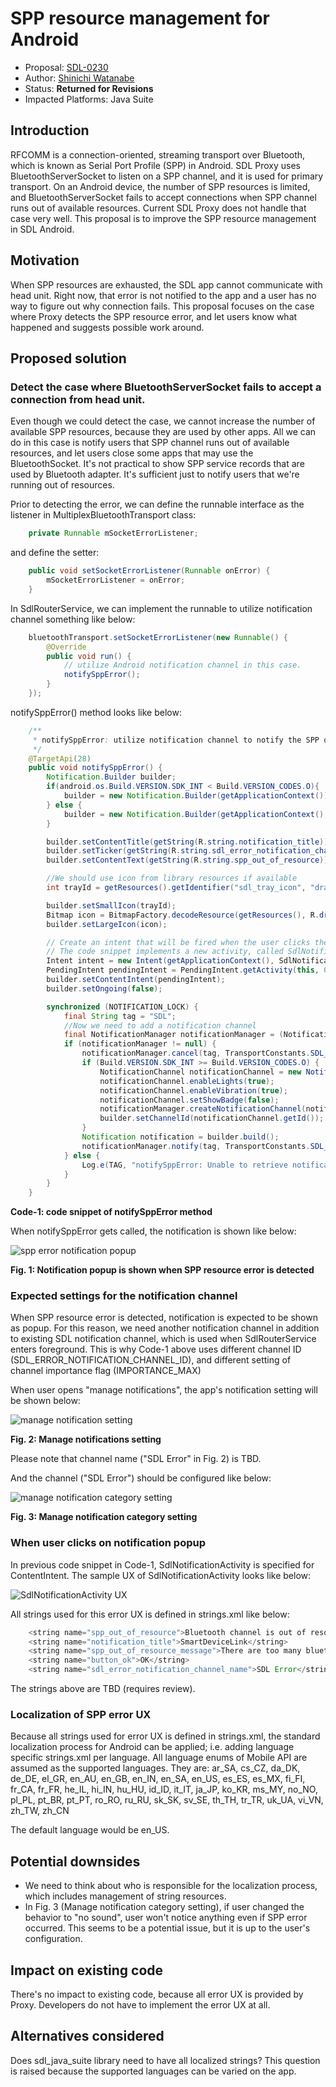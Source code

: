 # SPP resource management for Android

* Proposal: [SDL-0230](0230-spp-resource-management-for-android.md)
* Author: [Shinichi Watanabe](https://github.com/shiniwat)
* Status: **Returned for Revisions**
* Impacted Platforms: Java Suite

## Introduction

RFCOMM is a connection-oriented, streaming transport over Bluetooth, which is known as Serial Port Profile (SPP) in Android. 
SDL Proxy uses BluetoothServerSocket to listen on a SPP channel, and it is used for primary transport.
On an Android device, the number of SPP resources is limited, and BluetoothServerSocket fails to accept connections when SPP channel runs out of available resources.
Current SDL Proxy does not handle that case very well. This proposal is to improve the SPP resource management in SDL Android.

## Motivation

When SPP resources are exhausted, the SDL app cannot communicate with head unit. Right now, that error is not notified to the app and a user has no way to figure out why connection fails.
This proposal focuses on the case where Proxy detects the SPP resource error, and let users know what happened and suggests possible work around.


## Proposed solution

### Detect the case where BluetoothServerSocket fails to accept a connection from head unit. 
Even though we could detect the case, we cannot increase the number of available SPP resources, because they are used by other apps.
All we can do in this case is notify users that SPP channel runs out of available resources, and let users close some apps that may use the BluetoothSocket. It's not practical to show SPP service records that are used by Bluetooth adapter. It's sufficient just to notify users that we're running out of resources.

Prior to detecting the error, we can define the runnable interface as the listener in MultiplexBluetoothTransport class:
```java
    private Runnable mSocketErrorListener;
```
and define the setter:
```java
    public void setSocketErrorListener(Runnable onError) {
        mSocketErrorListener = onError;
    }
```

In SdlRouterService, we can implement the runnable to utilize notification channel something like below:
```java
    bluetoothTransport.setSocketErrorListener(new Runnable() {
        @Override
        public void run() {
            // utilize Android notification channel in this case.
            notifySppError();
        }
    });
```

notifySppError() method looks like below:
```java
	/**
	 * notifySppError: utilize notification channel to notify the SPP out-of-resource error.
	 */
	@TargetApi(28)
	public void notifySppError() {
		Notification.Builder builder;
		if(android.os.Build.VERSION.SDK_INT < Build.VERSION_CODES.O){
			builder = new Notification.Builder(getApplicationContext());
		} else {
			builder = new Notification.Builder(getApplicationContext(), TransportConstants.SDL_ERROR_NOTIFICATION_CHANNEL_ID);
		}

		builder.setContentTitle(getString(R.string.notification_title));
		builder.setTicker(getString(R.string.sdl_error_notification_channel_name));
		builder.setContentText(getString(R.string.spp_out_of_resource));

		//We should use icon from library resources if available
		int trayId = getResources().getIdentifier("sdl_tray_icon", "drawable", getPackageName());

		builder.setSmallIcon(trayId);
		Bitmap icon = BitmapFactory.decodeResource(getResources(), R.drawable.ic_sdl);
		builder.setLargeIcon(icon);

		// Create an intent that will be fired when the user clicks the notification.
		// The code snippet implements a new activity, called SdlNotificationActivity.
		Intent intent = new Intent(getApplicationContext(), SdlNotificationActivity.class);
		PendingIntent pendingIntent = PendingIntent.getActivity(this, 0, intent, 0);
		builder.setContentIntent(pendingIntent);
		builder.setOngoing(false);

		synchronized (NOTIFICATION_LOCK) {
			final String tag = "SDL";
			//Now we need to add a notification channel
			final NotificationManager notificationManager = (NotificationManager) getSystemService(Context.NOTIFICATION_SERVICE);
			if (notificationManager != null) {
				notificationManager.cancel(tag, TransportConstants.SDL_ERROR_NOTIFICATION_CHANNEL_ID_INT);
				if (Build.VERSION.SDK_INT >= Build.VERSION_CODES.O) {
					NotificationChannel notificationChannel = new NotificationChannel(TransportConstants.SDL_ERROR_NOTIFICATION_CHANNEL_ID, getString(R.string.sdl_error_notification_channel_name), NotificationManager.IMPORTANCE_HIGH);
					notificationChannel.enableLights(true);
					notificationChannel.enableVibration(true);
					notificationChannel.setShowBadge(false);
					notificationManager.createNotificationChannel(notificationChannel);
					builder.setChannelId(notificationChannel.getId());
				}
				Notification notification = builder.build();
				notificationManager.notify(tag, TransportConstants.SDL_ERROR_NOTIFICATION_CHANNEL_ID_INT, notification);
			} else {
				Log.e(TAG, "notifySppError: Unable to retrieve notification Manager service");
			}
		}
	}
```

**Code-1: code snippet of notifySppError method**

When notifySppError gets called, the notification is shown like below:

![spp error notification popup](../assets/proposals/0230-spp-resource-management-for-android/spp_notification_popup.png)

**Fig. 1: Notification popup is shown when SPP resource error is detected**

### Expected settings for the notification channel

When SPP resource error is detected, notification is expected to be shown as popup. For this reason, we need another notification channel in addition to existing SDL notification channel, which is used when SdlRouterService enters foreground.
This is why Code-1 above uses different channel ID (SDL_ERROR_NOTIFICATION_CHANNEL_ID), and different setting of channel importance flag (IMPORTANCE_MAX)

When user opens "manage notifications", the app's notification setting will be shown below:

![manage notification setting](../assets/proposals/0230-spp-resource-management-for-android/manage_notification_1.png)

**Fig. 2: Manage notifications setting**

Please note that channel name ("SDL Error" in Fig. 2) is TBD.

And the channel ("SDL Error") should be configured like below:

![manage notification category setting](../assets/proposals/0230-spp-resource-management-for-android/manage_notification_2.png)


**Fig. 3: Manage notification category setting**

### When user clicks on notification popup

In previous code snippet in Code-1, SdlNotificationActivity is specified for ContentIntent. The sample UX of SdlNotificationActivity looks like below:

![SdlNotificationActivity UX](../assets/proposals/0230-spp-resource-management-for-android/spp_error_activity.png)

All strings used for this error UX is defined in strings.xml like below:

```java
    <string name="spp_out_of_resource">Bluetooth channel is out of resource</string>
    <string name="notification_title">SmartDeviceLink</string>
    <string name="spp_out_of_resource_message">There are too many bluetooth apps running on your device. Please close them and try to re-connect</string>
    <string name="button_ok">OK</string>
    <string name="sdl_error_notification_channel_name">SDL Error</string>
```

The strings above are TBD (requires review).

### Localization of SPP error UX

Because all strings used for error UX is defined in strings.xml, the standard localization process for Android can be applied; i.e. adding language specific strings.xml per language.
All language enums of Mobile API are assumed as the supported languages. They are:
ar_SA, cs_CZ, da_DK, de_DE, el_GR, en_AU, en_GB, en_IN, en_SA, en_US, es_ES, es_MX, fi_FI, fr_CA, fr_FR, he_IL, hi_IN, hu_HU, id_ID, it_IT, ja_JP, ko_KR, ms_MY, no_NO, pl_PL, pt_BR, pt_PT, ro_RO, ru_RU, sk_SK, sv_SE, th_TH, tr_TR, uk_UA, vi_VN, zh_TW, zh_CN

The default language would be en_US.

## Potential downsides

- We need to think about who is responsible for the localization process, which includes management of string resources.
- In Fig. 3 (Manage notification category setting), if user changed the behavior to "no sound", user won't notice anything even if SPP error occurred. This seems to be a potential issue, but it is up to the user's configuration. 


## Impact on existing code

There's no impact to existing code, because all error UX is provided by Proxy. Developers do not have to implement the error UX at all.

## Alternatives considered

Does sdl_java_suite library need to have all localized strings? This question is raised because the supported languages can be varied on the app.
